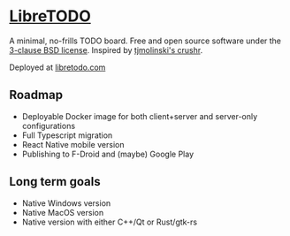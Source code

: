 # [LibreTODO](https://libretodo.com)

A minimal, no-frills TODO board. Free and open source software under the [3-clause BSD license](https://opensource.org/license/bsd-3-clause/). Inspired by [tjmolinski's crushr](https://github.com/tjmolinski/crushr).

Deployed at [libretodo.com](https://libretodo.com)

## Roadmap

- Deployable Docker image for both client+server and server-only configurations
- Full Typescript migration
- React Native mobile version
- Publishing to F-Droid and (maybe) Google Play

## Long term goals

- Native Windows version
- Native MacOS version
- Native version with either C++/Qt or Rust/gtk-rs
